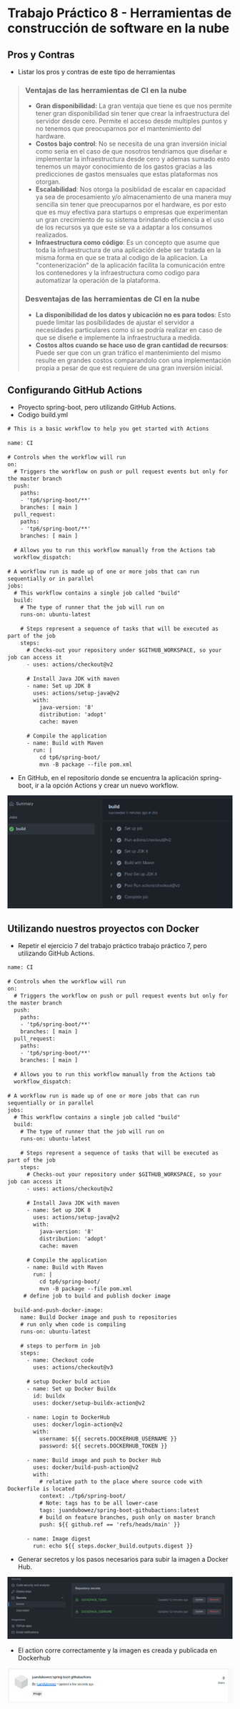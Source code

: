 # Trabajo Práctico 8 - Herramientas de construcción de software en la nube

## Pros y Contras
- Listar los pros y contras de este tipo de herramientas
> ### Ventajas de las herramientas de CI en la nube
> - **Gran disponibilidad:** La gran ventaja que tiene es que nos permite tener gran disponibilidad sin tener que crear la infraestructura del servidor desde cero. Permite el acceso desde multiples puntos y no tenemos que preocuparnos por el mantenimiento del hardware.
> - **Costos bajo control**: No se necesita de una gran inversión inicial como seria en el caso de que nosotros tendriamos que diseñar e implementar la infraestructura desde cero y ademas sumado esto tenemos un mayor conocimiento de los gastos gracias a las predicciones de gastos mensuales que estas plataformas nos otorgan.
> - **Escalabilidad**: Nos otorga la posiblidad de escalar en capacidad ya sea de procesamiento y/o almacenamiento de una manera muy sencilla sin tener que preocuparnos por el hardware, es por esto que es muy efectiva para startups o empresas que experimentan un gran crecimiento de su sistema brindando eficiencia a el uso de los recursos ya que este se va a adaptar a los consumos realizados.
> - **Infraestructura como código**: Es un concepto que asume que toda la infraestructura de una aplicación debe ser tratada en la misma forma en que se trata al codigo de la aplicacion. La "contenerización" de la aplicación facilita la comunicación entre los contenedores y la infraestructura como codigo para automatizar la operación de la plataforma.
> ### Desventajas de las herramientas de CI en la nube
> - **La disponibilidad de los datos y ubicación no es para todos**: Esto puede limitar las posibilidades de ajustar el servidor a necesidades particulares como si se podría realizar en caso de que se diseñe e implemente la infraestructura a medida.
> - **Costos altos cuando se hace uso de gran cantidad de recursos**: Puede ser que con un gran tráfico el mantenimiento del mismo resulte en grandes costos comparandolo con una implementación propia a pesar de que est requiere de una gran inversión inicial.

## Configurando GitHub Actions
- Proyecto spring-boot, pero utilizando GitHub Actions.
- Codigo build.yml
~~~
# This is a basic workflow to help you get started with Actions

name: CI

# Controls when the workflow will run
on:
  # Triggers the workflow on push or pull request events but only for the master branch
  push:
    paths:
    - 'tp6/spring-boot/**'
    branches: [ main ]
  pull_request:
    paths:
    - 'tp6/spring-boot/**'  
    branches: [ main ]

  # Allows you to run this workflow manually from the Actions tab
  workflow_dispatch:

# A workflow run is made up of one or more jobs that can run sequentially or in parallel
jobs:
  # This workflow contains a single job called "build"
  build:
    # The type of runner that the job will run on
    runs-on: ubuntu-latest

    # Steps represent a sequence of tasks that will be executed as part of the job
    steps:
      # Checks-out your repository under $GITHUB_WORKSPACE, so your job can access it
      - uses: actions/checkout@v2

      # Install Java JDK with maven
      - name: Set up JDK 8
        uses: actions/setup-java@v2
        with:
          java-version: '8'
          distribution: 'adopt'
          cache: maven
          
      # Compile the application
      - name: Build with Maven
        run: |
          cd tp6/spring-boot/
          mvn -B package --file pom.xml
~~~
- En GitHub, en el repositorio donde se encuentra la aplicación spring-boot, ir a la opción Actions y crear un nuevo workflow.

![githubActions](../imgs/githubActionsRun.png)

## Utilizando nuestros proyectos con Docker
- Repetir el ejercicio 7 del trabajo práctico trabajo práctico 7, pero utilizando GitHub Actions.
~~~
name: CI

# Controls when the workflow will run
on:
  # Triggers the workflow on push or pull request events but only for the master branch
  push:
    paths:
    - 'tp6/spring-boot/**'
    branches: [ main ]
  pull_request:
    paths:
    - 'tp6/spring-boot/**'  
    branches: [ main ]

  # Allows you to run this workflow manually from the Actions tab
  workflow_dispatch:

# A workflow run is made up of one or more jobs that can run sequentially or in parallel
jobs:
  # This workflow contains a single job called "build"
  build:
    # The type of runner that the job will run on
    runs-on: ubuntu-latest
    
    # Steps represent a sequence of tasks that will be executed as part of the job
    steps:
      # Checks-out your repository under $GITHUB_WORKSPACE, so your job can access it
      - uses: actions/checkout@v2

      # Install Java JDK with maven
      - name: Set up JDK 8
        uses: actions/setup-java@v2
        with:
          java-version: '8'
          distribution: 'adopt'
          cache: maven
          
      # Compile the application
      - name: Build with Maven
        run: |
          cd tp6/spring-boot/
          mvn -B package --file pom.xml
     # define job to build and publish docker image
  
  build-and-push-docker-image:
    name: Build Docker image and push to repositories
    # run only when code is compiling 
    runs-on: ubuntu-latest

    # steps to perform in job
    steps:
      - name: Checkout code
        uses: actions/checkout@v3

      # setup Docker buld action
      - name: Set up Docker Buildx
        id: buildx
        uses: docker/setup-buildx-action@v2

      - name: Login to DockerHub
        uses: docker/login-action@v2
        with:
          username: ${{ secrets.DOCKERHUB_USERNAME }}
          password: ${{ secrets.DOCKERHUB_TOKEN }}
      
      - name: Build image and push to Docker Hub
        uses: docker/build-push-action@v2
        with:
          # relative path to the place where source code with Dockerfile is located
          context: ./tp6/spring-boot/
          # Note: tags has to be all lower-case
          tags: juandubowez/spring-boot-githubactions:latest 
          # build on feature branches, push only on master branch
          push: ${{ github.ref == 'refs/heads/main' }}

      - name: Image digest
        run: echo ${{ steps.docker_build.outputs.digest }}
~~~
- Generar secretos y los pasos necesarios para subir la imagen a Docker Hub.

![Generar secrets de Dockerhub para github actions](../imgs/GHActionsSecrets.png)

- El action corre correctamente y la imagen es creada y publicada en Dockerhub
  
![Imagen generada y publicada en Dockerhub con github actions](../imgs/DockerhubImgPushGHAction.png)